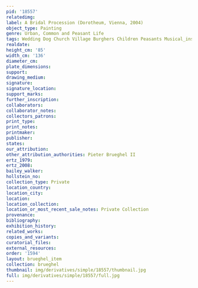 ```yaml
---
pid: '18557'
relatedimg: 
label: A Bridal Procession (Dorotheum, Vienna, 2004)
object_type: Painting
genre: Urban, Common and Peasant Life
tags: Wedding Dog Church Village Burghers Children Peasants Musical_instruments
realdate: 
height_cm: '85'
width_cm: '136'
diameter_cm: 
plate_dimensions: 
support: 
drawing_medium: 
signature: 
signature_location: 
support_marks: 
further_inscription: 
collaborators: 
collaborator_notes: 
collectors_patrons: 
print_type: 
print_notes: 
printmaker: 
publisher: 
states: 
our_attribution: 
other_attribution_authorities: Pieter Brueghel II
ertz_1979: 
ertz_2008: 
bailey_walker: 
hollstein_no: 
collection_type: Private
location_country: 
location_city: 
location: 
location_collection: 
location_or_most_recent_sale_notes: Private Collection
provenance: 
bibliography: 
exhibition_history: 
related_works: 
copies_and_variants: 
curatorial_files: 
external_resources: 
order: '1594'
layout: brueghel_item
collection: brueghel
thumbnail: img/derivatives/simple/18557/thumbnail.jpg
full: img/derivatives/simple/18557/full.jpg
---
```

